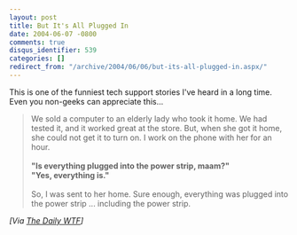 ```yaml
---
layout: post
title: But It's All Plugged In
date: 2004-06-07 -0800
comments: true
disqus_identifier: 539
categories: []
redirect_from: "/archive/2004/06/06/but-its-all-plugged-in.aspx/"
---
```


This is one of the funniest tech support stories I've heard in a long
time. Even you non-geeks can appreciate this...

> We sold a computer to an elderly lady who took it home. We had tested
> it, and it worked great at the store. But, when she got it home, she
> could not get it to turn on. I work on the phone with her for an hour.
> \
> \
>  **"Is everything plugged into the power strip, maam?"\
> "Yes, everything is."**\
> \
>  So, I was sent to her home. Sure enough, everything was plugged into
> the power strip ... including the power strip.

*[Via [The Daily
WTF](http://TheDailyWTF.com/archive/2004/06/07/224.aspx)]*

